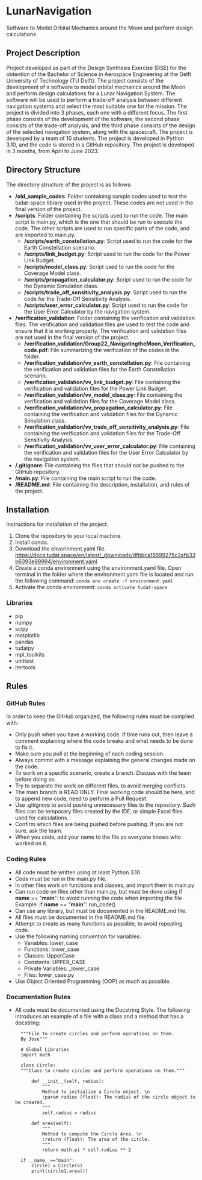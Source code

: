 # LunarNavigation
Software to Model Orbital Mechanics around the Moon and perform design calculations
## Project Description
Project developed as part of the Design Synthesis Exercise (DSE) for the obtention of the Bachelor of Science in Aerospace Engineering at the Delft University of Technology (TU Delft). The project consists of the development of a software to model orbital mechanics around the Moon and perform design calculations for a Lunar Navigation System. The software will be used to perform a trade-off analysis between different navigation systems and select the most suitable one for the mission. The project is divided into 3 phases, each one with a different focus. The first phase consists of the development of the software, the second phase consists of the trade-off analysis, and the third phase consists of the design of the selected navigation system, along with the spacecraft. The project is developed by a team of 10 students. The project is developed in Python 3.10, and the code is stored in a GitHub repository. The project is developed in 3 months, from April to June 2023.

## Directory Structure
The directory structure of the project is as follows:
- **/old_sample_codes**: Folder containing sample codes used to test the tudat-space library used in the project. These codes are not used in the final version of the project.
- **/scripts**: Folder containing the scripts used to run the code. The main script is main.py, which is the one that should be run to execute the code. The other scripts are used to run specific parts of the code, and are imported to main.py.
    - **/scripts/earth_constellation.py**: Script used to run the code for the Earth Constellation scenario.
    - **/scripts/link_budget.py**: Script used to run the code for the Power Link Budget.
    - **/scripts/model_class.py**: Script used to run the code for the Coverage Model class.
    - **/scripts/propagation_calculator.py**: Script used to run the code for the Dynamic Simulation class.
    - **/scripts/trade_off_sensitivity_analysis.py**: Script used to run the code for the Trade-Off Sensitivity Analysis.
    - **/scripts/user_error_calculator.py**: Script used to run the code for the User Error Calculator by the navigation system.
- **/verification_validation**: Folder containing the verification and validation files. The verification and validation files are used to test the code and ensure that it is working properly. The verification and validation files are not used in the final version of the project.
    - **/verification_validation/Group22_NavigatingtheMoon_Verification_code.pdf**: File summarizing the verification of the codes in the folder.
    - **/verification_validation/vv_earth_constellation.py**: File containing the verification and validation files for the Earth Constellation scenario.
    - **/verification_validation/vv_link_budget.py**: File containing the verification and validation files for the Power Link Budget.
    - **/verification_validation/vv_model_class.py**: File containing the verification and validation files for the Coverage Model class.
    - **/verification_validation/vv_propagation_calculator.py**: File containing the verification and validation files for the Dynamic Simulation class.
    - **/verification_validation/vv_trade_off_sensitivity_analysis.py**: File containing the verification and validation files for the Trade-Off Sensitivity Analysis.
    - **/verification_validation/vv_user_error_calculator.py**: File containing the verification and validation files for the User Error Calculator by the navigation system.
- **/.gitignore**: File containing the files that should not be pushed to the GitHub repository.
- **/main.py**: File containing the main script to run the code.
- **/README.md**: File containing the description, installation, and rules of the project.

## Installation
Instructions for installation of the project.
1. Clone the repository to your local machine.
2. Install conda.
3. Download the envorinment.yaml file. https://docs.tudat.space/en/latest/_downloads/dfbbca18599275c2afb33b6393e89994/environment.yaml
4. Create a conda environment using the environment.yaml file.
    Open terminal in the folder where the environment.yaml file is located and run the following command:
    `conda env create -f environment.yaml`
5. Activate the conda environment: 
    `conda activate tudat-space`
### Libraries
- pip
- numpy
- scipy
- matplotlib
- pandas
- tudatpy
- mpl_toolkits
- unittest
- itertools

## Rules
### GitHub Rules
In order to keep the GitHub organized, the following rules must be complied with:
- Only push when you have a working code. If time runs out, then leave a comment explaining where the code breaks and what needs to be done to fix it.
- Make sure you pull at the beginning of each coding session.
- Always commit with a message explaining the general changes made on the code.
- To work on a specific scenario, create a branch. Discuss with the team before doing so.
- Try to separate the work on different files, to avoid merging conflicts.
- The main branch is READ ONLY. Final working code should be here, and to append new code, need to perform a Pull Request.
- Use .gitignore to avoid pushing unnecessary files to the repository. Such files can be temporary files created by the IDE, or simple Excel files used for calculations.
- Confirm which files are being pushed before pushing. If you are not sure, ask the team.
- When you code, add your name to the file so everyone knows who worked on it.

### Coding Rules
- All code must be written using at least Python 3.10
- Code must be run in the main.py file. 
- In other files work on functions and classes, and import them to main.py
- Can run code on files other than main.py, but must be done using if __name__ == "__main__": to avoid running the code when importing the file
    Example:
        if __name__ == "__main__":
            run_code()
- Can use any library, but must be documented in the README.md file.
- All files must be documented in the README.md file.
- Attempt to create as many functions as possible, to avoid repeating code. 
- Use the following naming convention for variables:
    - Variables: lower_case
    - Functions: lower_case
    - Classes: UpperCase
    - Constants: UPPER_CASE
    - Private Variables: _lower_case
    - Files: lower_case.py
- Use Object Oriented Programming (OOP) as much as possible.

### Documentation Rules
- All code must be documented using the Docstring Style.
The following introduces an example of a file with a class and a method that has a docstring:

        """File to create circles and perform operations on them.
        By Jose"""

        # Global Libraries
        import math

        class Circle:
        """Class to create circles and perform operations on them."""

            def __init__(self, radius):
                """
                Method to initialize a Circle object. \n
                :param radius (float): The radius of the circle object to be created.
                """
                self.radius = radius

            def area(self):
                """
                Method to compute the Circle Area. \n
                :return (float): The area of the circle.
                """
                return math.pi * self.radius ** 2
                
        if __name__=="main":
            circle1 = Circle(5)
            print(circle1.area())
